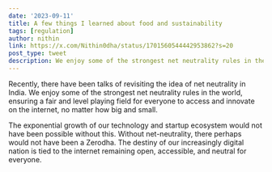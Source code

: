 ```yaml
---
date: '2023-09-11'
title: A few things I learned about food and sustainability 
tags: [regulation]
author: nithin
link: https://x.com/Nithin0dha/status/1701560544442953862?s=20
post_type: tweet
description: We enjoy some of the strongest net neutrality rules in the world...
---
```


Recently, there have been talks of revisiting the idea of net neutrality in India. We enjoy some of the strongest net neutrality rules in the world, ensuring a fair and level playing field for everyone to access and innovate on the internet, no matter how big and small. 

The exponential growth of our technology and startup ecosystem would not have been possible without this. Without net-neutrality, there perhaps would not have been a Zerodha. The destiny of our increasingly digital nation is tied to the internet remaining open, accessible, and neutral for everyone.
